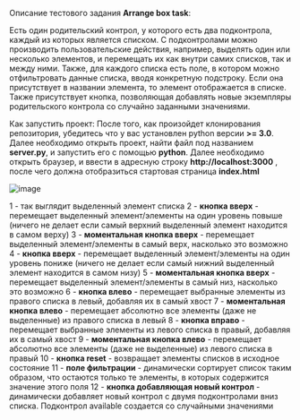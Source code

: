 Описание тестового задания **Arrange box task**:

Есть один родительский контрол, у которого есть два подконтрола, каждый из которых является списком. С подконтролами можно производить пользовательские действия, например, выделять один или несколько элементов, и перемещать их как внутри самих списков, так и между ними. Также, для каждого списка есть поле, в котором можно отфильтровать данные списка, вводя конкретную подстроку. Если она присутствует в названии элемента, то элемент отображается в списке. Также присутствует кнопка, позволяющая добавлять новые экземпляры родительского контрола со случайно заданными значениями.

Как запустить проект:
После того, как произойдет клонирования репозитория, убедитесь что у вас установлен python версии **>= 3.0**. Далее необходимо открыть проект, найти файл под названием **server.py**, и запустить его с помощью **python**.
Далее необходимо открыть браузер, и ввести в адресную строку **http://localhost:3000** , после чего должна отобразиться стартовая страница **index.html**



![image](https://user-images.githubusercontent.com/14928942/133947146-51c5f40f-752e-464a-90b3-7d4711d82b58.png)


1 - так выглядит выделенный элемент списка
2 - **кнопка вверх** - перемещает выделенный элемент/элементы на один уровень повыше (ничего не делает если самый верхний выделенный элемент находится в самом верху)
3 - **моментальная кнопка вверх** - перемещает выделенный элемент/элементы в самый верх, насколько это возможно
4 - **кнопка вверх** - перемещает выделенный элемент/элементы на один уровень пониже (ничего не делает если самый нижний выделенный элемент находится в самом низу)
5 - **моментальная кнопка вверх** - перемещает выделенный элемент/элементы в самый низ, насколько это возможно
6 - **кнопка влево** - перемещает выбранные элементы из правого списка в левый, добавляя их в самый хвост
7 - **моментальная кнопка влево** - перемещает абсолютно все элементы (даже не выделенные) из правого списка в левый
8 - **кнопка вправо** - перемещает выбранные элементы из левого списка в правый, добавляя их в самый хвост
9 - **моментальная кнопка влево** - перемещает абсолютно все элементы (даже не выделенные) из левого списка в правый
10 - **кнопка reset** - возвращает элементы списков в исходное состояние
11 - **поле фильтрации** - динамически сортирует список таким образом, что остаются только те элементы, в которых содержится значение этого поля
12 - **кнопка добавляющая новый контрол** - динамически добавляет новый контрол с двумя подконтролами вниз списка. Подконтрол available создается со случайными значениями
